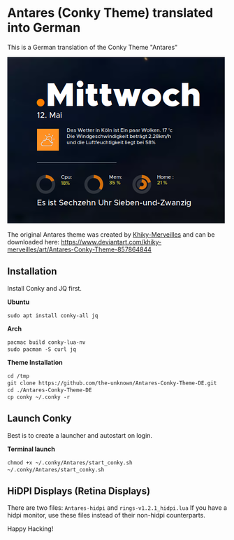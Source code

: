 # Antares (Conky Theme) translated into German
This is a German translation of the Conky Theme "Antares"

![Theme Preview](https://github.com/the-unknown/Antares-Conky-Theme-DE/blob/main/Antares_de.png?raw=true)

The original Antares theme was created by [Khiky-Merveilles](https://www.google.com) and can be downloaded here:
https://www.deviantart.com/khiky-merveilles/art/Antares-Conky-Theme-857864844

## Installation
Install Conky and JQ first.

**Ubuntu**
```
sudo apt install conky-all jq
```

**Arch**
```
pacmac build conky-lua-nv
sudo pacman -S curl jq
```

**Theme Installation**
```
cd /tmp
git clone https://github.com/the-unknown/Antares-Conky-Theme-DE.git
cd ./Antares-Conky-Theme-DE
cp conky ~/.conky -r
```

## Launch Conky
Best is to create a launcher and autostart on login.

**Terminal launch**
```
chmod +x ~/.conky/Antares/start_conky.sh
~/.conky/Antares/start_conky.sh
```
## HiDPI Displays (Retina Displays)
There are two files: `Antares-hidpi` and `rings-v1.2.1_hidpi.lua`
If you have a hidpi monitor, use these files instead of their non-hidpi counterparts.

Happy Hacking!

